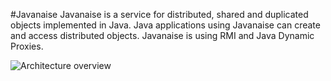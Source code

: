 #Javanaise
Javanaise is a service for distributed, shared and duplicated objects implemented in Java. Java applications using Javanaise can create and access distributed objects. Javanaise is using RMI and Java Dynamic Proxies.

![Architecture overview](http://sardes.inrialpes.fr/~boyer/cours/JAVANAISE/JAVANAISE2/DOCUMENTS/index_fichiers/image002.gif)
